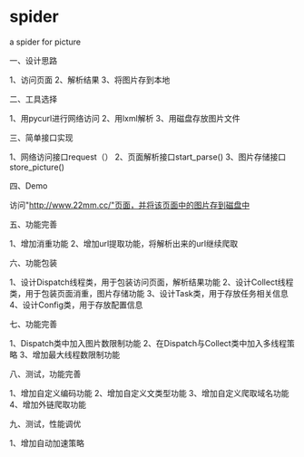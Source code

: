 spider
======

a spider for picture

一、设计思路

1、访问页面
2、解析结果
3、将图片存到本地

二、工具选择

1、用pycurl进行网络访问
2、用lxml解析
3、用磁盘存放图片文件

三、简单接口实现

1、网络访问接口request（）
2、页面解析接口start_parse()
3、图片存储接口store_picture()

四、Demo

访问"http://www.22mm.cc/"页面，并将该页面中的图片存到磁盘中

五、功能完善

1、增加消重功能
2、增加url提取功能，将解析出来的url继续爬取

六、功能包装

1、设计Dispatch线程类，用于包装访问页面，解析结果功能
2、设计Collect线程类，用于包装页面消重，图片存储功能
3、设计Task类，用于存放任务相关信息
4、设计Config类，用于存放配置信息

七、功能完善

1、Dispatch类中加入图片数限制功能
2、在Dispatch与Collect类中加入多线程策略
3、增加最大线程数限制功能
 
八、测试，功能完善

1、增加自定义编码功能
2、增加自定义文类型功能
3、增加自定义爬取域名功能
4、增加外链爬取功能

九、测试，性能调优

1、增加自动加速策略
